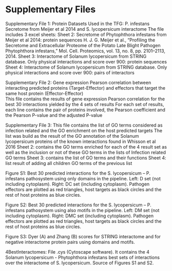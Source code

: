# Supplementary Files

Supplementary File 1:
  Protein Datasets Used in the TFG: P. infestans Secretome from Meijer et al 2014 and S. lycopersicum interactome
  The file includes 3 excel sheets:
    Sheet 2: Secretome of Phytophthora infestans from Meijer et al 2014: protein sequences
    H. J. G. Meijer et al., “Profiling the Secretome and Extracellular Proteome of the Potato Late Blight Pathogen Phytophthora infestans,” Mol. Cell. Proteomics, vol. 13, no. 8, pp. 2101–2113, 2014.
    Sheet 3: Interactome of Solanum lycopersicum from STRING database. Only physical interactions and score over 900: protein sequences
    Sheet 4: Interactome of Solanum lycopersicum from STRING database. Only physical interactions and score over 900: pairs of interactors
 
Supplementary File 2:
  Gene expression Pearson correlation between interacting predicted proteins (Target-Effector) and effectors that target the same host protein (Effector-Effector)			
  This file contains the results of gene expression Pearson correlation for the best 30 interactions yielded by the 4 sets of results
  For each set of results, each line contains the pair of proteins involved, the Pearson coefficient and the Pearson P-value and the adjusted P-value
  
Supplementary File 3:
  This file contains the list of GO terms considered as infection related and the GO enrichment on the host predicted targets
  The list was build as the result of the GO annotation of the Solanum lycopersicum proteins of the known interactions found in Whisson et al 2016
  Sheet 2: contains the GO terms enriched for each of the 4 result set as well as the inclusion or not of these GO terms in the lists of Infection related GO terms
  Sheet 3: contains the list of GO terms and their functions
  Sheet 4: list result of adding all children GO terms of the previous list
  
Figure S1: Best 30 predicted interactions for the S. lycopersicum – P. infestans pathosystem using only domains in the pipeline. Left: D set (not including cytoplasm). Right: DC set (including cytoplasm). Pathogen effectors are plotted as red triangles, host targets as black circles and the rest of host proteins as blue circles.

Figure S2: Best 30 predicted interactions for the S. lycopersicum – P. infestans pathosystem using also motifs in the pipeline. Left: DM set (not including cytoplasm). Right: DMC set (including cytoplasm). Pathogen effectors are plotted as red triangles, host targets as black circles and the rest of host proteins as blue circles.

Figure S3: Dyer (A) and Zhang (B) scores for STRING interactome and for negative interactome protein pairs using domains and motifs.

4BestInteractomes: File .cys (Cytoscape software). It contains the 4 Solanum lycopersicum - Phytophthora infestans best sets of interactions over the interactome of S. lycopersicum. Source of Figures S1 and S2.



